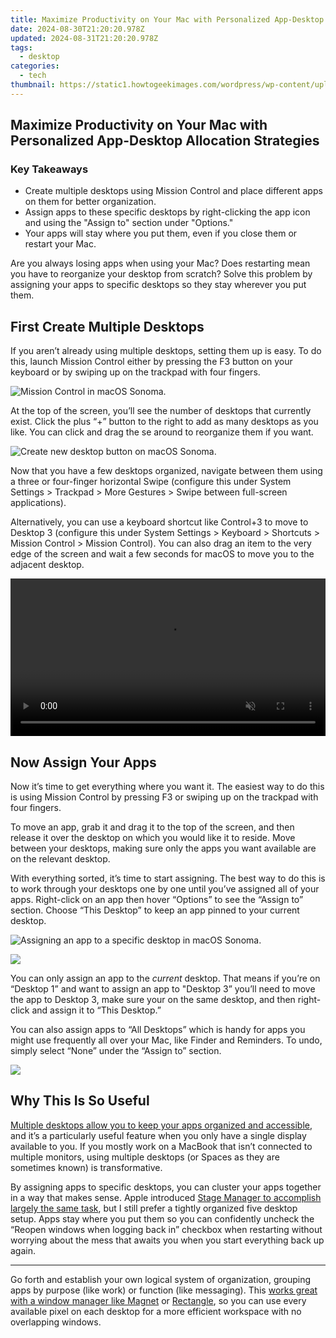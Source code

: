 ```yaml
---
title: Maximize Productivity on Your Mac with Personalized App-Desktop Allocation Strategies
date: 2024-08-30T21:20:20.978Z
updated: 2024-08-31T21:20:20.978Z
tags:
  - desktop
categories:
  - tech
thumbnail: https://static1.howtogeekimages.com/wordpress/wp-content/uploads/2024/06/53527334623_dda9a713d5_o.jpg
---
```


## Maximize Productivity on Your Mac with Personalized App-Desktop Allocation Strategies

### Key Takeaways

* Create multiple desktops using Mission Control and place different apps on them for better organization.
* Assign apps to these specific desktops by right-clicking the app icon and using the "Assign to" section under "Options."
* Your apps will stay where you put them, even if you close them or restart your Mac.

 Are you always losing apps when using your Mac? Does restarting mean you have to reorganize your desktop from scratch? Solve this problem by assigning your apps to specific desktops so they stay wherever you put them.

##  First Create Multiple Desktops

 If you aren’t already using multiple desktops, setting them up is easy. To do this, launch Mission Control either by pressing the F3 button on your keyboard or by swiping up on the trackpad with four fingers.

![Mission Control in macOS Sonoma.](https://static1.howtogeekimages.com/wordpress/wp-content/uploads/2024/08/screenshot-2024-08-19-at-14-00-51.png) 

 At the top of the screen, you’ll see the number of desktops that currently exist. Click the plus “+” button to the right to add as many desktops as you like. You can click and drag the se around to reorganize them if you want.

![Create new desktop button on macOS Sonoma.](https://static1.howtogeekimages.com/wordpress/wp-content/uploads/2024/08/screenshot-2024-08-19-at-14-01-19.png) 

 Now that you have a few desktops organized, navigate between them using a three or four-finger horizontal Swipe (configure this under System Settings > Trackpad > More Gestures > Swipe between full-screen applications).

 Alternatively, you can use a keyboard shortcut like Control+3 to move to Desktop 3 (configure this under System Settings > Keyboard > Shortcuts > Mission Control > Mission Control). You can also drag an item to the very edge of the screen and wait a few seconds for macOS to move you to the adjacent desktop.

<!-- affiliate ads begin -->
<a href="https://secure.2checkout.com/order/checkout.php?PRODS=36506229&QTY=1&AFFILIATE=108875&CART=1"><video width="100%" height="" class="rounded-t-md shadow-lg relative z-20" controls="" autoplay="" loop="" muted="" playsinline="" webkit-playinginline="">
<source type="video/mp4" src="https://aidaform.com/images/videos/aidaform-welcome-site.mp4"><source type="video/webm" src="https://aidaform.com/images/videos/aidaform-welcome-site.webm"></video></a>
<!-- affiliate ads end -->
##  Now Assign Your Apps

 Now it’s time to get everything where you want it. The easiest way to do this is using Mission Control by pressing F3 or swiping up on the trackpad with four fingers.

 To move an app, grab it and drag it to the top of the screen, and then release it over the desktop on which you would like it to reside. Move between your desktops, making sure only the apps you want available are on the relevant desktop.

 With everything sorted, it’s time to start assigning. The best way to do this is to work through your desktops one by one until you’ve assigned all of your apps. Right-click on an app then hover “Options” to see the “Assign to” section. Choose “This Desktop” to keep an app pinned to your current desktop.

![Assigning an app to a specific desktop in macOS Sonoma.](https://static1.howtogeekimages.com/wordpress/wp-content/uploads/2024/08/screenshot-2024-08-19-at-14-02-50.png) 

<!-- affiliate ads begin -->
<a href="https://estore.winxdvd.com/order/checkout.php?PRODS=4081991&QTY=1&AFFILIATE=108875&CART=1"><img src="https://www.winxdvd.com/affiliate/new-banner/wt-500x500.jpg" border="0"></a>
<!-- affiliate ads end -->
 You can only assign an app to the _current_ desktop. That means if you’re on “Desktop 1” and want to assign an app to "Desktop 3” you’ll need to move the app to Desktop 3, make sure your on the same desktop, and then right-click and assign it to “This Desktop.”

 You can also assign apps to “All Desktops” which is handy for apps you might use frequently all over your Mac, like Finder and Reminders. To undo, simply select “None” under the “Assign to” section.

<!-- affiliate ads begin -->
<a href="https://secure.2checkout.com/order/checkout.php?PRODS=4728277&QTY=1&AFFILIATE=108875&CART=1"><img src="https://secure.avangate.com/images/merchant/f7f07e7dab09533bc71247a5b29a7373/products/1_iDeviceMessageBox.png" border="0"></a>
<!-- affiliate ads end -->
##  Why This Is So Useful

[Multiple desktops allow you to keep your apps organized and accessible](https://fake-location.techidaily.com/in-2024-a-detailed-vpna-fake-gps-location-free-review-on-honor-100-drfone-by-drfone-virtual-android/), and it’s a particularly useful feature when you only have a single display available to you. If you mostly work on a MacBook that isn’t connected to multiple monitors, using multiple desktops (or Spaces as they are sometimes known) is transformative.

 By assigning apps to specific desktops, you can cluster your apps together in a way that makes sense. Apple introduced [Stage Manager to accomplish largely the same task](https://extra-support.techidaily.com/new-perfecting-inshot-transitions-techniques/), but I still prefer a tightly organized five desktop setup. Apps stay where you put them so you can confidently uncheck the “Reopen windows when logging back in” checkbox when restarting without worrying about the mess that awaits you when you start everything back up again.

---

 Go forth and establish your own logical system of organization, grouping apps by purpose (like work) or function (like messaging). This [works great with a window manager like Magnet](https://tech-revival.techidaily.com/boosting-productivity-integrating-chatgpt-into-your-vs-code-experience-top-tips/) or [Rectangle](https://rectangleapp.com), so you can use every available pixel on each desktop for a more efficient workspace with no overlapping windows.

<ins class="adsbygoogle"
     style="display:block"
     data-ad-format="autorelaxed"
     data-ad-client="ca-pub-7571918770474297"
     data-ad-slot="1223367746"></ins>



<ins class="adsbygoogle"
     style="display:block"
     data-ad-client="ca-pub-7571918770474297"
     data-ad-slot="8358498916"
     data-ad-format="auto"
     data-full-width-responsive="true"></ins>


